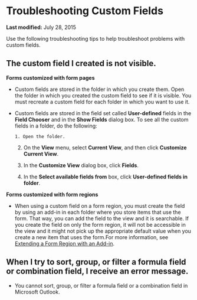 
# Troubleshooting Custom Fields

 **Last modified:** July 28, 2015

Use the following troubleshooting tips to help troubleshoot problems with custom fields.

## The custom field I created is not visible.

 **Forms customized with form pages**


- Custom fields are stored in the folder in which you create them. Open the folder in which you created the custom field to see if it is visible. You must recreate a custom field for each folder in which you want to use it.
    
- Custom fields are stored in the field set called  **User-defined** fields in the **Field Chooser** and in the **Show Fields** dialog box. To see all the custom fields in a folder, do the following:
    
      1. Open the folder.
    
  2. On the  **View** menu, select **Current View**, and then click  **Customize Current View**.
    
  3. In the  **Customize View** dialog box, click **Fields**.
    
  4. In the  **Select available fields from** box, click **User-defined fields in folder**.
    
 **Forms customized with form regions**


- When using a custom field on a form region, you must create the field by using an add-in in each folder where you store items that use the form. That way, you can add the field to the view and it is searchable. If you create the field on only the form region, it will not be accessible in the view and it might not pick up the appropriate default value when you create a new item that uses the form.For more information, see  [Extending a Form Region with an Add-in](b1a28a20-a0b8-cc57-7672-da51ec8bb097.md).
    

## When I try to sort, group, or filter a formula field or combination field, I receive an error message.


- You cannot sort, group, or filter a formula field or a combination field in Microsoft Outlook.
    
